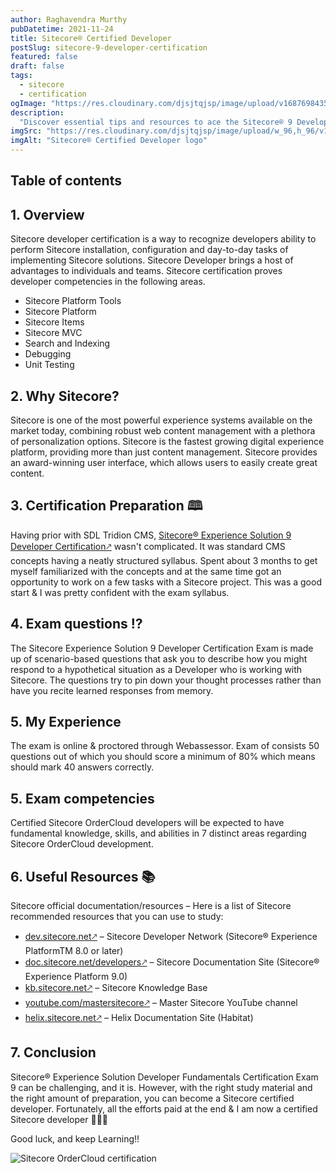 ```yaml
---
author: Raghavendra Murthy
pubDatetime: 2021-11-24
title: Sitecore® Certified Developer
postSlug: sitecore-9-developer-certification
featured: false
draft: false
tags:
  - sitecore
  - certification
ogImage: "https://res.cloudinary.com/djsjtqjsp/image/upload/v1687698435/raghavendra-murthy-blog/sitecore-logo_zlgm7b.jpg"
description:
  "Discover essential tips and resources to ace the Sitecore® 9 Developer certification exam. Level up your skills and boost your career prospects!"
imgSrc: "https://res.cloudinary.com/djsjtqjsp/image/upload/w_96,h_96/v1687698435/raghavendra-murthy-blog/sitecore-logo_zlgm7b.jpg"
imgAlt: "Sitecore® Certified Developer logo"
---
```


## Table of contents

## 1. Overview

Sitecore developer certification is a way to recognize developers ability to perform Sitecore installation, configuration and day-to-day tasks of implementing Sitecore solutions. Sitecore Developer brings a host of advantages to individuals and teams. Sitecore certification proves developer competencies in the following areas.

* Sitecore Platform Tools
* Sitecore Platform
* Sitecore Items
* Sitecore MVC
* Search and Indexing
* Debugging
* Unit Testing

## 2. Why Sitecore?
Sitecore is one of the most powerful experience systems available on the market today, combining robust web content management with a plethora of personalization options. Sitecore is the fastest growing digital experience platform, providing more than just content management. Sitecore provides an award-winning user interface, which allows users to easily create great content.

## 3. Certification Preparation 🕮
Having prior with SDL Tridion CMS, <a href="https://learning.sitecore.com/exam/sitecore-experience-solution-9-developer-certification-1" target="_blank">Sitecore® Experience Solution 9 Developer Certification🡕</a> wasn't complicated. It was standard CMS concepts having a neatly structured syllabus. Spent about 3 months to get myself familiarized with the concepts and at the same time got an opportunity to work on a few tasks with a Sitecore project. This was a good start & I was pretty confident with the exam syllabus.

## 4. Exam questions ⁉️
The Sitecore Experience Solution 9 Developer Certification Exam is made up of scenario-based questions that ask you to describe how you might respond to a hypothetical situation as a Developer who is working with Sitecore. The questions try to pin down your thought processes rather than have you recite learned responses from memory.

## 5. My Experience
The exam is online & proctored through Webassessor. Exam of consists 50 questions out of which you should score a minimum of 80% which means should mark 40 answers correctly. 

## 5. Exam competencies
Certified Sitecore OrderCloud developers will be expected to have fundamental knowledge, skills, and abilities in 7 distinct areas regarding Sitecore OrderCloud development.

## 6. Useful Resources 📚
Sitecore official documentation/resources – Here is a list of Sitecore recommended resources that you can use to study:

* <a href="https://dev.sitecore.net" target="_blank">dev.sitecore.net🡕</a> – Sitecore Developer Network (Sitecore® Experience PlatformTM 8.0 or later)
* <a href="https://doc.sitecore.net/developers" target="_blank">doc.sitecore.net/developers🡕</a> – Sitecore Documentation Site (Sitecore® Experience Platform 9.0)
* <a href="https://kb.sitecore.net" target="_blank">kb.sitecore.net🡕</a> – Sitecore Knowledge Base
* <a href="https://youtube.com/mastersitecore" target="_blank">youtube.com/mastersitecore🡕</a> – Master Sitecore YouTube channel
* <a href="https://helix.sitecore.net" target="_blank">helix.sitecore.net🡕</a> – Helix Documentation Site (Habitat)


## 7. Conclusion
Sitecore® Experience Solution Developer Fundamentals Certification Exam 9 can be challenging, and it is. However, with the right study material and the right amount of preparation, you can become a Sitecore certified developer. Fortunately, all the efforts paid at the end & I am now a certified Sitecore developer 🎉🎉🎉

Good luck, and keep Learning!!

![Sitecore OrderCloud certification ](https://res.cloudinary.com/djsjtqjsp/image/upload/w_400/v1687699289/raghavendra-murthy-blog/1637794647628_t2zjfq.png)
